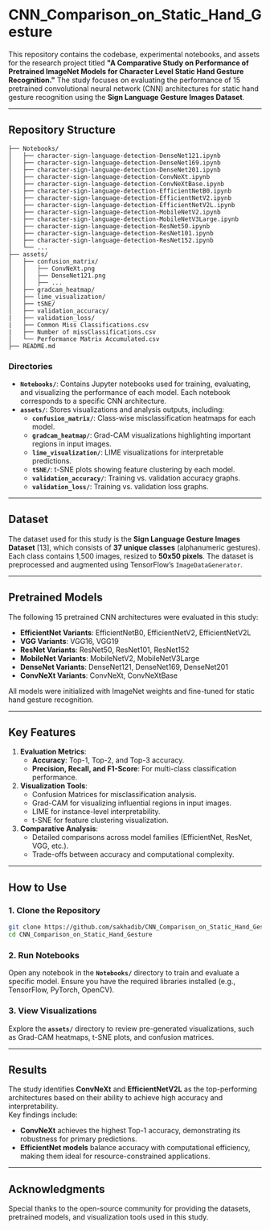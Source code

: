 # **CNN_Comparison_on_Static_Hand_Gesture**

This repository contains the codebase, experimental notebooks, and assets for the research project titled **"A Comparative Study on Performance of Pretrained ImageNet Models for Character Level Static Hand Gesture Recognition."** The study focuses on evaluating the performance of 15 pretrained convolutional neural network (CNN) architectures for static hand gesture recognition using the **Sign Language Gesture Images Dataset**.

---

## **Repository Structure**

```
├── Notebooks/
│   ├── character-sign-language-detection-DenseNet121.ipynb
│   ├── character-sign-language-detection-DenseNet169.ipynb
│   ├── character-sign-language-detection-DenseNet201.ipynb
│   ├── character-sign-language-detection-ConvNeXt.ipynb
│   ├── character-sign-language-detection-ConvNeXtBase.ipynb
│   ├── character-sign-language-detection-EfficientNetB0.ipynb
│   ├── character-sign-language-detection-EfficientNetV2.ipynb
│   ├── character-sign-language-detection-EfficientNetV2L.ipynb
│   ├── character-sign-language-detection-MobileNetV2.ipynb
│   ├── character-sign-language-detection-MobileNetV3Large.ipynb
│   ├── character-sign-language-detection-ResNet50.ipynb
│   ├── character-sign-language-detection-ResNet101.ipynb
│   ├── character-sign-language-detection-ResNet152.ipynb
│   └── ...
├── assets/
│   ├── confusion_matrix/
│   │   ├── ConvNeXt.png
│   │   ├── DenseNet121.png
│   │   ├── ...
│   ├── gradcam_heatmap/
│   ├── lime_visualization/
│   ├── tSNE/
│   ├── validation_accuracy/
|   ├── validation_loss/
|   ├── Common Miss Classifications.csv
|   ├── Number of missClassifications.csv
│   └── Performance Matrix Accumulated.csv
├── README.md
```

### **Directories**
- **`Notebooks/`**: Contains Jupyter notebooks used for training, evaluating, and visualizing the performance of each model. Each notebook corresponds to a specific CNN architecture.
- **`assets/`**: Stores visualizations and analysis outputs, including:
  - **`confusion_matrix/`**: Class-wise misclassification heatmaps for each model.
  - **`gradcam_heatmap/`**: Grad-CAM visualizations highlighting important regions in input images.
  - **`lime_visualization/`**: LIME visualizations for interpretable predictions.
  - **`tSNE/`**: t-SNE plots showing feature clustering by each model.
  - **`validation_accuracy/`**: Training vs. validation accuracy graphs.
  - **`validation_loss/`**: Training vs. validation loss graphs.

---

## **Dataset**

The dataset used for this study is the **Sign Language Gesture Images Dataset** [13], which consists of **37 unique classes** (alphanumeric gestures). Each class contains 1,500 images, resized to **50x50 pixels**. The dataset is preprocessed and augmented using TensorFlow’s `ImageDataGenerator`.

---

## **Pretrained Models**

The following 15 pretrained CNN architectures were evaluated in this study:

- **EfficientNet Variants**: EfficientNetB0, EfficientNetV2, EfficientNetV2L
- **VGG Variants**: VGG16, VGG19
- **ResNet Variants**: ResNet50, ResNet101, ResNet152
- **MobileNet Variants**: MobileNetV2, MobileNetV3Large
- **DenseNet Variants**: DenseNet121, DenseNet169, DenseNet201
- **ConvNeXt Variants**: ConvNeXt, ConvNeXtBase

All models were initialized with ImageNet weights and fine-tuned for static hand gesture recognition.

---

## **Key Features**

1. **Evaluation Metrics**:
   - **Accuracy**: Top-1, Top-2, and Top-3 accuracy.
   - **Precision, Recall, and F1-Score**: For multi-class classification performance.
2. **Visualization Tools**:
   - Confusion Matrices for misclassification analysis.
   - Grad-CAM for visualizing influential regions in input images.
   - LIME for instance-level interpretability.
   - t-SNE for feature clustering visualization.
3. **Comparative Analysis**:
   - Detailed comparisons across model families (EfficientNet, ResNet, VGG, etc.).
   - Trade-offs between accuracy and computational complexity.

---

## **How to Use**

### **1. Clone the Repository**
```bash
git clone https://github.com/sakhadib/CNN_Comparison_on_Static_Hand_Gesture.git
cd CNN_Comparison_on_Static_Hand_Gesture
```

### **2. Run Notebooks**
Open any notebook in the **`Notebooks/`** directory to train and evaluate a specific model. Ensure you have the required libraries installed (e.g., TensorFlow, PyTorch, OpenCV).

### **3. View Visualizations**
Explore the **`assets/`** directory to review pre-generated visualizations, such as Grad-CAM heatmaps, t-SNE plots, and confusion matrices.

---

## **Results**

The study identifies **ConvNeXt** and **EfficientNetV2L** as the top-performing architectures based on their ability to achieve high accuracy and interpretability.  
Key findings include:
- **ConvNeXt** achieves the highest Top-1 accuracy, demonstrating its robustness for primary predictions.
- **EfficientNet models** balance accuracy with computational efficiency, making them ideal for resource-constrained applications.

---

## **Acknowledgments**

Special thanks to the open-source community for providing the datasets, pretrained models, and visualization tools used in this study.
